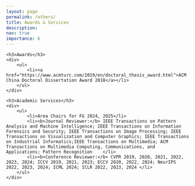 ```yaml
---
layout: page
permalink: /others/
title: Awards & Services
description: 
nav: true
importance: 6
---
```

<div>

    <h3>Awards</h3>
	<div>
        <ul>
            <li><a href="https://www.acmturc.com/2019/en/doctoral_thesis_award.html">ACM China Doctoral Dissertation Award 2018</a></li>
        </ul>    
	</div>

    <h3>Academic Services</h3>
    <div>
        <ul>
            <li>Area Chairs for FG 2024, 2025</li>
            <li><b>Journal Reviewer:</b> IEEE Transactions on Pattern Analysis and Machine Intelligence; IEEE Transactions on Information Forensics and Security; IEEE Transactions on Image Processing; IEEE Transactions on Visualization and Computer Graphics; IEEE Transactions on Industrial Informatics;IEEE Transactions on Multimedia; ACM Transactions on Multimedia Computing, Communications, and Applications; Pattern Recognition    </li>
            <li><b>Conference Reviewer:</b> CVPR 2019, 2020, 2021, 2022, 2023, 2024; ICCV 2019, 2021, 2023; ECCV 2020, 2022, 2024; NeurIPS 2022, 2023, 2024; ICML 2024; ICLR 2022, 2023, 2024 </li>
        </ul>    
    </div>


</div>
